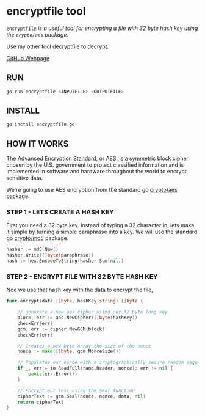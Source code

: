 # encryptfile tool

`encryptfile` _is a useful tool for
encrypting a file with 32 byte hash key using the `crypto/aes` package._

Use my other tool
[decryptfile](https://github.com/JeffDeCola/my-go-examples/tree/master/useful-tools-i-created/decryptfile)
to decrypt.

[GitHub Webpage](https://jeffdecola.github.io/my-go-examples/)

## RUN

```bash
go run encryptfile <INPUTFILE> <OUTPUTFILE>
```

## INSTALL

```bash
go install encryptfile.go
```

## HOW IT WORKS

The Advanced Encryption Standard, or AES, is a symmetric
block cipher chosen by the U.S. government to protect classified
information and is implemented in software and hardware throughout
the world to encrypt sensitive data.

We're going to use AES encryption from the standard go
[crypto/aes](https://golang.org/pkg/crypto/aes/)
package.

### STEP 1 - LETS CREATE A HASH KEY

First you need a 32 byte key.  Instead of typing a 32
character in, lets make it simple by turning a simple paraphrase into a key.
We will use the standard go
[crypto/md5](https://golang.org/pkg/crypto/md5/)
package.

```go
hasher := md5.New()
hasher.Write([]byte(paraphrase))
hash := hex.EncodeToString(hasher.Sum(nil))
```

### STEP 2 - ENCRYPT FILE WITH 32 BYTE HASH KEY

Noe we use that hash key with the data to encrypt the file,

```go
func encrypt(data []byte, hashKey string) []byte {

    // generate a new aes cipher using our 32 byte long key
    block, err := aes.NewCipher([]byte(hashKey))
    checkErr(err)
    gcm, err := cipher.NewGCM(block)
    checkErr(err)

    // Creates a new byte array the size of the nonce
    nonce := make([]byte, gcm.NonceSize())

    // Populates our nonce with a cryptographically secure random sequence
    if _, err = io.ReadFull(rand.Reader, nonce); err != nil {
        panic(err.Error())
    }

    // Encrypt our text using the Seal function
    cipherText := gcm.Seal(nonce, nonce, data, nil)
    return cipherText
}
```
